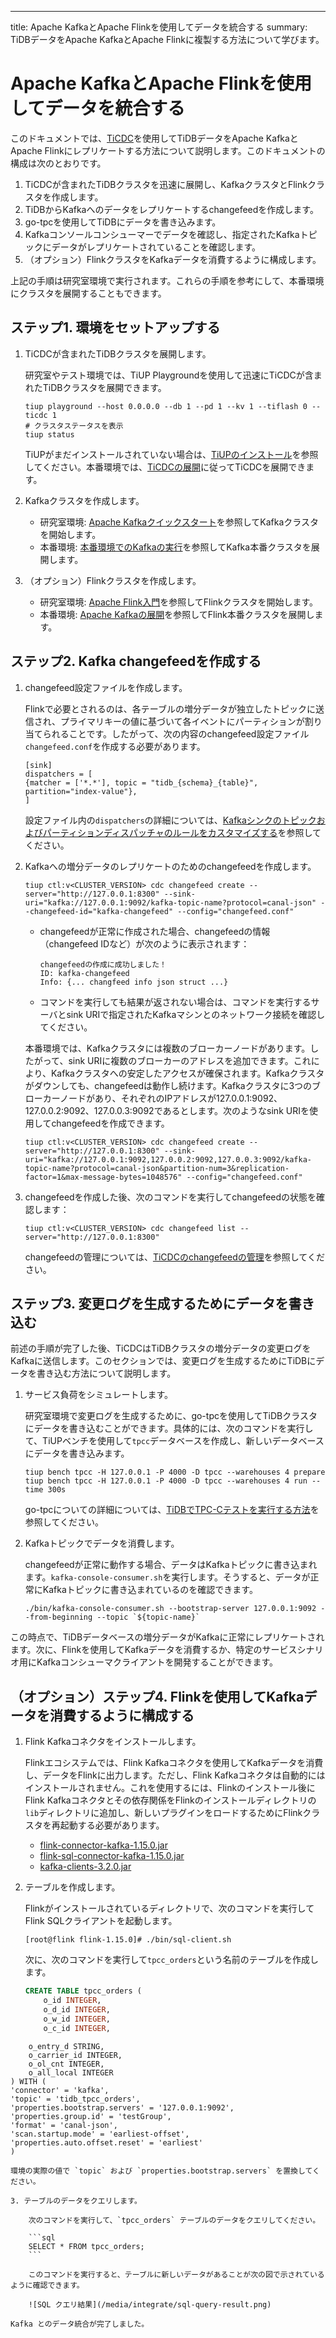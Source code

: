 ---
title: Apache KafkaとApache Flinkを使用してデータを統合する
summary: TiDBデータをApache KafkaとApache Flinkに複製する方法について学びます。

# Apache KafkaとApache Flinkを使用してデータを統合する

このドキュメントでは、[TiCDC](/ticdc/ticdc-overview.md)を使用してTiDBデータをApache KafkaとApache Flinkにレプリケートする方法について説明します。このドキュメントの構成は次のとおりです。

1. TiCDCが含まれたTiDBクラスタを迅速に展開し、KafkaクラスタとFlinkクラスタを作成します。
2. TiDBからKafkaへのデータをレプリケートするchangefeedを作成します。
3. go-tpcを使用してTiDBにデータを書き込みます。
4. Kafkaコンソールコンシューマーでデータを確認し、指定されたKafkaトピックにデータがレプリケートされていることを確認します。
5. （オプション）FlinkクラスタをKafkaデータを消費するように構成します。

上記の手順は研究室環境で実行されます。これらの手順を参考にして、本番環境にクラスタを展開することもできます。

## ステップ1. 環境をセットアップする

1. TiCDCが含まれたTiDBクラスタを展開します。

    研究室やテスト環境では、TiUP Playgroundを使用して迅速にTiCDCが含まれたTiDBクラスタを展開できます。

    ```shell
    tiup playground --host 0.0.0.0 --db 1 --pd 1 --kv 1 --tiflash 0 --ticdc 1
    # クラスタステータスを表示
    tiup status
    ```

    TiUPがまだインストールされていない場合は、[TiUPのインストール](/tiup/tiup-overview.md#install-tiup)を参照してください。本番環境では、[TiCDCの展開](/ticdc/deploy-ticdc.md)に従ってTiCDCを展開できます。

2. Kafkaクラスタを作成します。

    - 研究室環境: [Apache Kafkaクイックスタート](https://kafka.apache.org/quickstart)を参照してKafkaクラスタを開始します。
    - 本番環境: [本番環境でのKafkaの実行](https://docs.confluent.io/platform/current/kafka/deployment.html)を参照してKafka本番クラスタを展開します。

3. （オプション）Flinkクラスタを作成します。

    - 研究室環境: [Apache Flink入門](https://nightlies.apache.org/flink/flink-docs-release-1.15/docs/try-flink/local_installation/)を参照してFlinkクラスタを開始します。
    - 本番環境: [Apache Kafkaの展開](https://nightlies.apache.org/flink/flink-docs-release-1.15/docs/deployment/overview/)を参照してFlink本番クラスタを展開します。

## ステップ2. Kafka changefeedを作成する

1. changefeed設定ファイルを作成します。

    Flinkで必要とされるのは、各テーブルの増分データが独立したトピックに送信され、プライマリキーの値に基づいて各イベントにパーティションが割り当てられることです。したがって、次の内容のchangefeed設定ファイル`changefeed.conf`を作成する必要があります。

    ```
    [sink]
    dispatchers = [
    {matcher = ['*.*'], topic = "tidb_{schema}_{table}", partition="index-value"},
    ]
    ```

    設定ファイル内の`dispatchers`の詳細については、[Kafkaシンクのトピックおよびパーティションディスパッチャのルールをカスタマイズする](/ticdc/ticdc-sink-to-kafka.md#customize-the-rules-for-topic-and-partition-dispatchers-of-kafka-sink)を参照してください。

2. Kafkaへの増分データのレプリケートのためのchangefeedを作成します。

    ```shell
    tiup ctl:v<CLUSTER_VERSION> cdc changefeed create --server="http://127.0.0.1:8300" --sink-uri="kafka://127.0.0.1:9092/kafka-topic-name?protocol=canal-json" --changefeed-id="kafka-changefeed" --config="changefeed.conf"
    ```

    - changefeedが正常に作成された場合、changefeedの情報（changefeed IDなど）が次のように表示されます：

        ```shell
        changefeedの作成に成功しました！
        ID: kafka-changefeed
        Info: {... changfeed info json struct ...}
        ```

    - コマンドを実行しても結果が返されない場合は、コマンドを実行するサーバとsink URIで指定されたKafkaマシンとのネットワーク接続を確認してください。

    本番環境では、Kafkaクラスタには複数のブローカーノードがあります。したがって、sink URIに複数のブローカーのアドレスを追加できます。これにより、Kafkaクラスタへの安定したアクセスが確保されます。Kafkaクラスタがダウンしても、changefeedは動作し続けます。Kafkaクラスタに3つのブローカーノードがあり、それぞれのIPアドレスが127.0.0.1:9092、127.0.0.2:9092、127.0.0.3:9092であるとします。次のようなsink URIを使用してchangefeedを作成できます。

    ```shell
    tiup ctl:v<CLUSTER_VERSION> cdc changefeed create --server="http://127.0.0.1:8300" --sink-uri="kafka://127.0.0.1:9092,127.0.0.2:9092,127.0.0.3:9092/kafka-topic-name?protocol=canal-json&partition-num=3&replication-factor=1&max-message-bytes=1048576" --config="changefeed.conf"
    ```

3. changefeedを作成した後、次のコマンドを実行してchangefeedの状態を確認します：

    ```shell
    tiup ctl:v<CLUSTER_VERSION> cdc changefeed list --server="http://127.0.0.1:8300"
    ```

    changefeedの管理については、[TiCDCのchangefeedの管理](/ticdc/ticdc-manage-changefeed.md)を参照してください。

## ステップ3. 変更ログを生成するためにデータを書き込む

前述の手順が完了した後、TiCDCはTiDBクラスタの増分データの変更ログをKafkaに送信します。このセクションでは、変更ログを生成するためにTiDBにデータを書き込む方法について説明します。

1. サービス負荷をシミュレートします。

    研究室環境で変更ログを生成するために、go-tpcを使用してTiDBクラスタにデータを書き込むことができます。具体的には、次のコマンドを実行して、TiUPベンチを使用して`tpcc`データベースを作成し、新しいデータベースにデータを書き込みます。

    ```shell
    tiup bench tpcc -H 127.0.0.1 -P 4000 -D tpcc --warehouses 4 prepare
    tiup bench tpcc -H 127.0.0.1 -P 4000 -D tpcc --warehouses 4 run --time 300s
    ```

    go-tpcについての詳細については、[TiDBでTPC-Cテストを実行する方法](/benchmark/benchmark-tidb-using-tpcc.md)を参照してください。

2. Kafkaトピックでデータを消費します。

    changefeedが正常に動作する場合、データはKafkaトピックに書き込まれます。`kafka-console-consumer.sh`を実行します。そうすると、データが正常にKafkaトピックに書き込まれているのを確認できます。

    ```shell
    ./bin/kafka-console-consumer.sh --bootstrap-server 127.0.0.1:9092 --from-beginning --topic `${topic-name}`
    ```

この時点で、TiDBデータベースの増分データがKafkaに正常にレプリケートされます。次に、Flinkを使用してKafkaデータを消費するか、特定のサービスシナリオ用にKafkaコンシューマクライアントを開発することができます。

## （オプション）ステップ4. Flinkを使用してKafkaデータを消費するように構成する

1. Flink Kafkaコネクタをインストールします。

    Flinkエコシステムでは、Flink Kafkaコネクタを使用してKafkaデータを消費し、データをFlinkに出力します。ただし、Flink Kafkaコネクタは自動的にはインストールされません。これを使用するには、Flinkのインストール後にFlink Kafkaコネクタとその依存関係をFlinkのインストールディレクトリの`lib`ディレクトリに追加し、新しいプラグインをロードするためにFlinkクラスタを再起動する必要があります。

    - [flink-connector-kafka-1.15.0.jar](https://repo.maven.apache.org/maven2/org/apache/flink/flink-connector-kafka/1.15.0/flink-connector-kafka-1.15.0.jar)
    - [flink-sql-connector-kafka-1.15.0.jar](https://repo.maven.apache.org/maven2/org/apache/flink/flink-sql-connector-kafka/1.15.0/flink-sql-connector-kafka-1.15.0.jar)
    - [kafka-clients-3.2.0.jar](https://repo.maven.apache.org/maven2/org/apache/kafka/kafka-clients/3.2.0/kafka-clients-3.2.0.jar)

2. テーブルを作成します。

    Flinkがインストールされているディレクトリで、次のコマンドを実行してFlink SQLクライアントを起動します。

    ```shell
    [root@flink flink-1.15.0]# ./bin/sql-client.sh
    ```

    次に、次のコマンドを実行して`tpcc_orders`という名前のテーブルを作成します。

    ```sql
    CREATE TABLE tpcc_orders (
        o_id INTEGER,
        o_d_id INTEGER,
        o_w_id INTEGER,
        o_c_id INTEGER,
```
    o_entry_d STRING,
    o_carrier_id INTEGER,
    o_ol_cnt INTEGER,
    o_all_local INTEGER
) WITH (
'connector' = 'kafka',
'topic' = 'tidb_tpcc_orders',
'properties.bootstrap.servers' = '127.0.0.1:9092',
'properties.group.id' = 'testGroup',
'format' = 'canal-json',
'scan.startup.mode' = 'earliest-offset',
'properties.auto.offset.reset' = 'earliest'
)

環境の実際の値で `topic` および `properties.bootstrap.servers` を置換してください。

3. テーブルのデータをクエリします。

    次のコマンドを実行して、`tpcc_orders` テーブルのデータをクエリしてください。

    ```sql
    SELECT * FROM tpcc_orders;
    ```

    このコマンドを実行すると、テーブルに新しいデータがあることが次の図で示されているように確認できます。

    ![SQL クエリ結果](/media/integrate/sql-query-result.png)

Kafka とのデータ統合が完了しました。
```